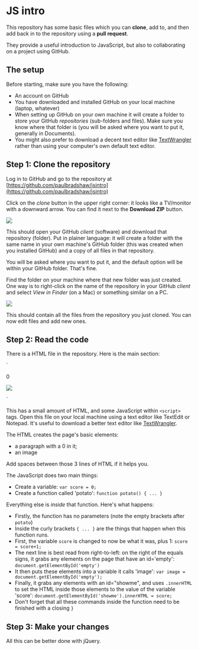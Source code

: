 # JS intro

This repository has some basic files which you can **clone**, add to, and then add back in to the repository using a **pull request**.

They provide a useful introduction to JavaScript, but also to collaborating on a project using GitHub.

## The setup

Before starting, make sure you have the following:

* An account on GitHub
* You have downloaded and installed GitHub on your local machine (laptop, whatever)
* When setting up GitHub on your own machine it will create a folder to store your GitHub *repositories* (sub-folders and files). Make sure you know where that folder is (you will be asked where you want to put it, generally in Documents).
* You might also prefer to download a decent text editor like [TextWrangler](http://www.barebones.com/products/textwrangler/) rather than using your computer's own default text editor.

## Step 1: Clone the repository

Log in to GitHub and go to the repository at [https://github.com/paulbradshaw/jsintro](https://github.com/paulbradshaw/jsintro)

Click on the *clone* button in the upper right corner: it looks like a TV/monitor with a downward arrow. You can find it next to the **Download ZIP** button.

![](https://raw.githubusercontent.com/paulbradshaw/jsintro/master/clone.png)

This should open your GitHub *client* (software) and download that repository (folder). Put in plainer language: it will create a folder with the same name in your own machine's GitHub folder (this was created when you installed GitHub) and a copy of all files in that repository. 

You will be asked where you want to put it, and the default option will be within your GitHub folder. That's fine.

Find the folder on your machine where that new folder was just created. One way is to right-click on the name of the repository in your GitHub *client* and select *View in Finder* (on a Mac) or something similar on a PC.

![](https://raw.githubusercontent.com/paulbradshaw/jsintro/master/openinfinder.png)

This should contain all the files from the repository you just cloned. You can now edit files and add new ones.

## Step 2: Read the code

There is a HTML file in the repository. Here is the main section:

`<p id='showme'>0</p>
<img src="http://www.breederretriever.com/photopost/data/591/Picture_126_640x480.jpg" id="empty" onclick="potato()">
<script>
var score = 0;
function potato() {
score = score+1;
var image = document.getElementById('empty');
document.getElementById('showme').innerHTML = score;
}
</script>`


This has a small amount of HTML, and some JavaScript within `<script>` tags. Open this file on your local machine using a text editor like TextEdit or Notepad. It's useful to download a better text editor like [TextWrangler](http://www.barebones.com/products/textwrangler/).

The HTML creates the page's basic elements: 

* a paragraph with a 0 in it; 
* an image

Add spaces between those 3 lines of HTML if it helps you.

The JavaScript does two main things:

* Create a variable: `var score = 0;`
* Create a function called 'potato': `function potato() { ... }`

Everything else is *inside* that function. Here's what happens:

* Firstly, the function has no parameters (note the empty brackets after `potato`)
* Inside the curly brackets `{ ... }` are the things that happen when this function runs.
* First, the variable `score` is changed to now be what it was, plus 1: `score = score+1;`
* The next line is best read from right-to-left: on the right of the equals signs, it grabs any elements on the page that have an id='empty': `document.getElementById('empty')`
* It then puts these elements into a variable it calls 'image': `var image = document.getElementById('empty');`
* Finally, it grabs any elements with an id="showme", and uses `.innerHTML` to set the HTML inside those elements to the value of the variable 'score': `document.getElementById('showme').innerHTML = score;`
* Don't forget that all these commands inside the function need to be finished with a closing `}`

## Step 3: Make your changes

All this can be better done with jQuery.
